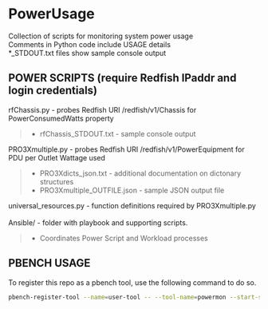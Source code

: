 # PowerUsage
Collection of scripts for monitoring system power usage <br>
Comments in Python code include USAGE details <br>
*_STDOUT.txt files show sample console output <br>

## POWER SCRIPTS (require Redfish IPaddr and login credentials)
rfChassis.py - probes Redfish URI /redfish/v1/Chassis for PowerConsumedWatts property<br>
> - rfChassis_STDOUT.txt - sample console output<br>

PRO3Xmultiple.py - probes Redfish URI /redfish/v1/PowerEquipment for PDU per Outlet Wattage used<br>
> - PRO3Xdicts_json.txt - additional documentation on dictonary structures<br>
> - PRO3Xmultiple_OUTFILE.json - sample JSON output file<br>

universal_resources.py - function definitions required by PRO3Xmultiple.py<br>
<br>
Ansible/ - folder with playbook and supporting scripts.<br>
> - Coordinates Power Script and Workload processes<br>

## PBENCH USAGE
To register this repo as a pbench tool, use the following command to do so.
```bash
pbench-register-tool --name=user-tool -- --tool-name=powermon --start-script="<PATH TO REPO>/pbench_scripts/start.sh" --stop-script="<PATH TO REPO>/pbench_scripts/stop.sh"
```
